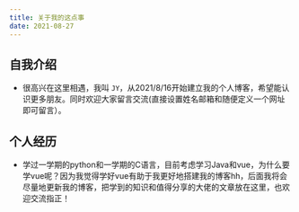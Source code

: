 ```yaml
---
title: 关于我的这点事
date: 2021-08-27
---
```


## 自我介绍
- 很高兴在这里相遇，我叫 `JY`，从2021/8/16开始建立我的个人博客，希望能认识更多朋友。同时欢迎大家留言交流(直接设置姓名邮箱和随便定义一个网址即可留言）。
## 个人经历
- 学过一学期的python和一学期的C语言，目前考虑学习Java和vue，为什么要学vue呢？因为我觉得学好vue有助于我更好地搭建我的博客hh，后面我将会尽量地更新我的博客，把学到的知识和值得分享的大佬的文章放在这里，也欢迎交流指正！
